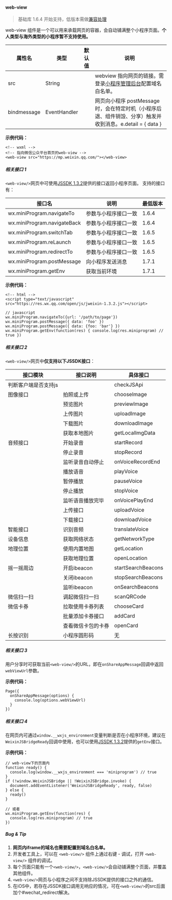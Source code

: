 <!-- https://developers.weixin.qq.com/miniprogram/dev/component/web-view.html -->

#### web-view

> 基础库 1.6.4 开始支持，低版本需做[兼容处理](https://developers.weixin.qq.com/miniprogram/dev/framework/compatibility.html)

web-view 组件是一个可以用来承载网页的容器，会自动铺满整个小程序页面。**个人类型与海外类型的小程序暂不支持使用。**

  属性名        |  类型           | 默认值 |  说明                                                                    
----------------|-----------------|--------|--------------------------------------------------------------------------
  src           |  String         |        |webview 指向网页的链接。需登录[小程序管理后台](https://mp.weixin.qq.com/)配置域名白名单。
  bindmessage   |  EventHandler   |        |网页向小程序 postMessage 时，会在特定时机（小程序后退、组件销毁、分享）触发并收到消息。e.detail = { data }

**示例代码：**

    <!-- wxml -->
    <!-- 指向微信公众平台首页的web-view -->
    <web-view src="https://mp.weixin.qq.com/"></web-view>
    

##### 相关接口 1

`<web-view/>`网页中可使用[JSSDK 1.3.2](https://res.wx.qq.com/open/js/jweixin-1.3.2.js)提供的接口返回小程序页面。 支持的接口有：

  接口名                        |  说明         | 最低版本 
--------------------------------|---------------|----------
  wx.miniProgram.navigateTo     |参数与小程序接口一致|  1.6.4   
  wx.miniProgram.navigateBack   |参数与小程序接口一致|  1.6.4   
  wx.miniProgram.switchTab      |参数与小程序接口一致|  1.6.5   
  wx.miniProgram.reLaunch       |参数与小程序接口一致|  1.6.5   
  wx.miniProgram.redirectTo     |参数与小程序接口一致|  1.6.5   
  wx.miniProgram.postMessage    |向小程序发送消息|  1.7.1   
  wx.miniProgram.getEnv         |  获取当前环境 |  1.7.1   

**示例代码：**

    <!-- html -->
    <script type="text/javascript" src="https://res.wx.qq.com/open/js/jweixin-1.3.2.js"></script>
    
    // javascript
    wx.miniProgram.navigateTo({url: '/path/to/page'})
    wx.miniProgram.postMessage({ data: 'foo' })
    wx.miniProgram.postMessage({ data: {foo: 'bar'} })
    wx.miniProgram.getEnv(function(res) { console.log(res.miniprogram) // true })
    

##### 相关接口 2

`<web-view/>`网页中**仅支持以下JSSDK接口**：

  接口模块      |  接口说明    |  具体接口             
----------------|--------------|-----------------------
判断客户端是否支持js|              |  checkJSApi           
  图像接口      |  拍照或上传  |  chooseImage          
                |  预览图片    |  previewImage         
                |  上传图片    |  uploadImage          
                |  下载图片    |  downloadImage        
                | 获取本地图片 |  getLocalImgData      
  音频接口      |  开始录音    |  startRecord          
                |  停止录音    |  stopRecord           
                |监听录音自动停止|  onVoiceRecordEnd     
                |  播放语音    |  playVoice            
                |  暂停播放    |  pauseVoice           
                |  停止播放    |  stopVoice            
                |监听语音播放完毕|  onVoicePlayEnd       
                |  上传接口    |  uploadVoice          
                |  下载接口    |  downloadVoice        
  智能接口      |  识别音频    |  translateVoice       
  设备信息      | 获取网络状态 |  getNetworkType       
  地理位置      | 使用内置地图 |  getLocation          
                | 获取地理位置 |  openLocation         
  摇一摇周边    |  开启ibeacon |  startSearchBeacons   
                |  关闭ibeacon |  stopSearchBeacons    
                |  监听ibeacon |  onSearchBeacons      
  微信扫一扫    |调起微信扫一扫|  scanQRCode           
  微信卡券      |拉取使用卡券列表|  chooseCard           
                |批量添加卡券接口|  addCard              
                |查看微信卡包的卡券|  openCard             
  长按识别      | 小程序圆形码 |  无                   

##### 相关接口 3

用户分享时可获取当前`<web-view/>`的URL，即在`onShareAppMessage`回调中返回`webViewUrl`参数。

**示例代码：**

    Page({
      onShareAppMessage(options) {
        console.log(options.webViewUrl)
      }
    })
    

##### 相关接口 4

在网页内可通过`window.__wxjs_environment`变量判断是否在小程序环境，建议在`WeixinJSBridgeReady`回调中使用，也可以使用[JSSDK 1.3.2](https://res.wx.qq.com/open/js/jweixin-1.3.2.js)提供的`getEnv`接口。

**示例代码：**

    // web-view下的页面内
    function ready() {
      console.log(window.__wxjs_environment === 'miniprogram') // true
    }
    if (!window.WeixinJSBridge || !WeixinJSBridge.invoke) {
      document.addEventListener('WeixinJSBridgeReady', ready, false)
    } else {
      ready()
    }
    
    // 或者
    wx.miniProgram.getEnv(function(res) {
      console.log(res.miniprogram) // true
    })
    

##### Bug & Tip

1.  **网页内iframe的域名也需要配置到域名白名单。**
2.  开发者工具上，可以在 `<web-view/>` 组件上通过右键 \- 调试，打开 `<web-view/>` 组件的调试。
3.  每个页面只能有一个`<web-view/>`，`<web-view/>`会自动铺满整个页面，并覆盖其他组件。
4.  `<web-view/>`网页与小程序之间不支持除JSSDK提供的接口之外的通信。
5.  在iOS中，若存在JSSDK接口调用无响应的情况，可在`<web-view/>`的src后面加个#wechat_redirect解决。
